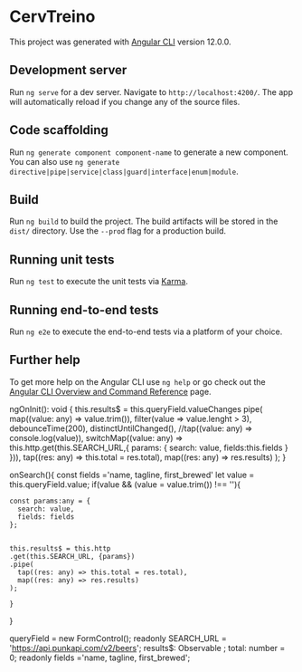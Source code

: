 # CervTreino

This project was generated with [Angular CLI](https://github.com/angular/angular-cli) version 12.0.0.

## Development server

Run `ng serve` for a dev server. Navigate to `http://localhost:4200/`. The app will automatically reload if you change any of the source files.

## Code scaffolding

Run `ng generate component component-name` to generate a new component. You can also use `ng generate directive|pipe|service|class|guard|interface|enum|module`.

## Build

Run `ng build` to build the project. The build artifacts will be stored in the `dist/` directory. Use the `--prod` flag for a production build.

## Running unit tests

Run `ng test` to execute the unit tests via [Karma](https://karma-runner.github.io).

## Running end-to-end tests

Run `ng e2e` to execute the end-to-end tests via a platform of your choice.

## Further help

To get more help on the Angular CLI use `ng help` or go check out the [Angular CLI Overview and Command Reference](https://angular.io/cli) page.



  ngOnInit(): void {
    this.results$ = this.queryField.valueChanges
    pipe(
      map((value: any) => value.trim()),
      filter(value => value.lenght > 3),
      debounceTime(200),
      distinctUntilChanged(),
      //tap((value: any) => console.log(value)),
      switchMap((value: any) => this.http.get(this.SEARCH_URL,{
      params: {
        search: value,
        fields:this.fields
      }
      })),
      tap((res: any) => this.total = res.total),
      map((res: any) => res.results)
    );
  }

  onSearch(){
    const fields ='name, tagline, first_brewed'
    let value = this.queryField.value;
    if(value && (value = value.trim()) !== ''){

    const params:any = {
      search: value,
      fields: fields
    };


    this.results$ = this.http
    .get(this.SEARCH_URL, {params})
    .pipe(
      tap((res: any) => this.total = res.total),
      map((res: any) => res.results)
    );

    }
  }

 queryField = new FormControl();
  readonly SEARCH_URL = 'https://api.punkapi.com/v2/beers';
  results$: Observable<any>  ;
  total: number = 0;
  readonly fields ='name, tagline, first_brewed';
